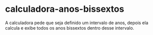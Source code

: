 # calculadora-anos-bissextos
A calculadora pede que seja definido um intervalo de anos, depois ela calcula e exibe todos os anos bissextos dentro desse intervalo.
